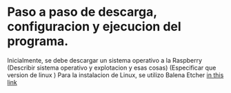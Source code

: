 # Paso a paso de descarga, configuracion y ejecucion del programa.

Inicialmente, se debe descargar un sistema operativo a la Raspberry (Describir sistema operativo y explotacion y esas cosas) (Especificar que version de linux )
Para la instalacion de Linux, se utilizo Balena Etcher [in this link](https://etcher.balena.io/)

